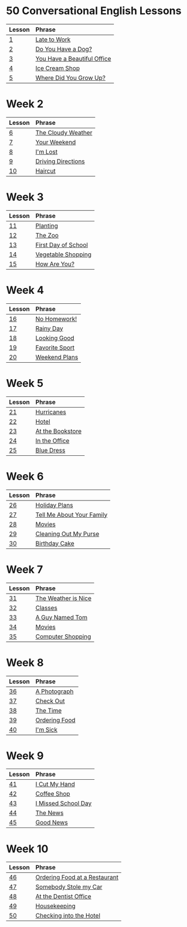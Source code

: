 # 50 Conversational English Lessons

Lesson | Phrase
--- | :---
[1] | [Late to Work][1]
[2] | [Do You Have a Dog?][2]
[3] | [You Have a Beautiful Office][3]
[4] | [Ice Cream Shop][4]
[5] | [Where Did You Grow Up?][5]

[1]: https://youtu.be/kxb8EpyhKro?t=9
[2]: https://youtu.be/kxb8EpyhKro?t=102
[3]: https://youtu.be/kxb8EpyhKro?t=274
[4]: https://youtu.be/kxb8EpyhKro?t=377
[5]: https://youtu.be/kxb8EpyhKro?t=435

# Week 2

Lesson | Phrase
--- | :---
[6] | [The Cloudy Weather][6]
[7] | [Your Weekend][7]
[8] | [I'm Lost][8]
[9] | [Driving Directions][9]
[10] | [Haircut][10]

[6]: https://youtu.be/kxb8EpyhKro?t=597
[7]: https://youtu.be/kxb8EpyhKro?t=696
[8]: https://youtu.be/kxb8EpyhKro?t=800
[9]: https://youtu.be/kxb8EpyhKro?t=859
[10]: https://youtu.be/kxb8EpyhKro?t=1027

# Week 3

Lesson | Phrase
--- | :---
[11] | [Planting][11]
[12] | [The Zoo][12]
[13] | [First Day of School][13]
[14] | [Vegetable Shopping][14]
[15] | [How Are You?][15]

[11]: https://youtu.be/kxb8EpyhKro?t=1081
[12]: https://youtu.be/kxb8EpyhKro?t=1154
[13]: https://youtu.be/kxb8EpyhKro?t=1229
[14]: https://youtu.be/kxb8EpyhKro?t=1302
[15]: https://youtu.be/kxb8EpyhKro?t=1370

# Week 4

Lesson | Phrase
--- | :---
[16] | [No Homework!][16]
[17] | [Rainy Day][17]
[18] | [Looking Good][18]
[19] | [Favorite Sport][19]
[20] | [Weekend Plans][20]

[16]: https://youtu.be/kxb8EpyhKro?t=1468
[17]: https://youtu.be/kxb8EpyhKro?t=1623
[18]: https://youtu.be/kxb8EpyhKro?t=1734
[19]: https://youtu.be/kxb8EpyhKro?t=1831
[20]: https://youtu.be/kxb8EpyhKro?t=1880

# Week 5

Lesson | Phrase
--- | :---
[21] | [Hurricanes][21]
[22] | [Hotel][22]
[23] | [At the Bookstore][23]
[24] | [In the Office][24]
[25] | [Blue Dress][25]

[21]: https://youtu.be/kxb8EpyhKro?t=2032
[22]: https://youtu.be/kxb8EpyhKro?t=2132
[23]: https://youtu.be/kxb8EpyhKro?t=2185
[24]: https://youtu.be/kxb8EpyhKro?t=2320
[25]: https://youtu.be/kxb8EpyhKro?t=2368

# Week 6

Lesson | Phrase
--- | :---
[26] | [Holiday Plans][26]
[27] | [Tell Me About Your Family][27]
[28] | [Movies][28]
[29] | [Cleaning Out My Purse][29]
[30] | [Birthday Cake][30]

[26]: https://youtu.be/kxb8EpyhKro?t=2516
[27]: https://youtu.be/kxb8EpyhKro?t=2627
[28]: https://youtu.be/kxb8EpyhKro?t=2684
[29]: https://youtu.be/kxb8EpyhKro?t=2815
[30]: https://youtu.be/kxb8EpyhKro?t=2858

# Week 7

Lesson | Phrase
--- | :---
[31] | [The Weather is Nice][31]
[32] | [Classes][32]
[33] | [A Guy Named Tom][33]
[34] | [Movies][34]
[35] | [Computer Shopping][35]

[31]: https://youtu.be/kxb8EpyhKro?t=2954
[32]: https://youtu.be/kxb8EpyhKro?t=3039
[33]: https://youtu.be/kxb8EpyhKro?t=3121
[34]: https://youtu.be/kxb8EpyhKro?t=3236
[35]: https://youtu.be/kxb8EpyhKro?t=3281

# Week 8

Lesson | Phrase
--- | :---
[36] | [A Photograph][36]
[37] | [Check Out][37]
[38] | [The Time][38]
[39] | [Ordering Food][39]
[40] | [I'm Sick][40]

[36]: https://youtu.be/kxb8EpyhKro?t=3403
[37]: https://youtu.be/kxb8EpyhKro?t=3540
[38]: https://youtu.be/kxb8EpyhKro?t=3589
[39]: https://youtu.be/kxb8EpyhKro?t=3697
[40]: https://youtu.be/kxb8EpyhKro?t=3752

# Week 9

Lesson | Phrase
--- | :---
[41] | [I Cut My Hand][41]
[42] | [Coffee Shop][42]
[43] | [I Missed School Day][43]
[44] | [The News][44]
[45] | [Good News][45]

[41]: https://youtu.be/kxb8EpyhKro?t=3817
[42]: https://youtu.be/kxb8EpyhKro?t=3907
[43]: https://youtu.be/kxb8EpyhKro?t=3942
[44]: https://youtu.be/kxb8EpyhKro?t=4029
[45]: https://youtu.be/kxb8EpyhKro?t=4096

# Week 10

Lesson | Phrase
--- | :---
[46] | [Ordering Food at a Restaurant][46]
[47] | [Somebody Stole my Car][47]
[48] | [At the Dentist Office][48]
[49] | [Housekeeping][49]
[50] | [Checking into the Hotel][50]

[46]: https://youtu.be/kxb8EpyhKro?t=4158
[47]: https://youtu.be/kxb8EpyhKro?t=4249
[48]: https://youtu.be/kxb8EpyhKro?t=4303
[49]: https://youtu.be/kxb8EpyhKro?t=4385
[50]: https://youtu.be/kxb8EpyhKro?t=4460
